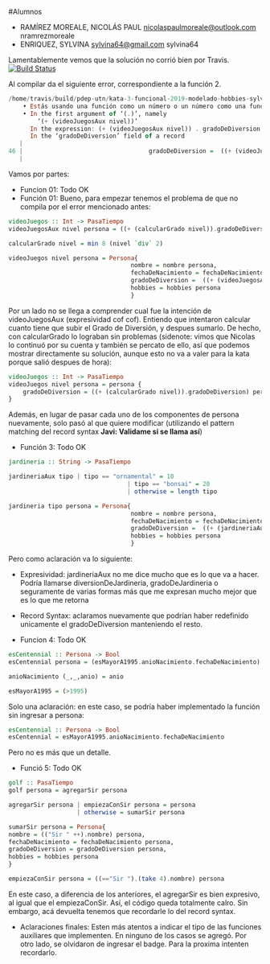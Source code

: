 #Alumnos
- RAMÍREZ MOREALE, NICOLÁS PAUL	nicolaspaulmoreale@outlook.com	nramrezmoreale
- ENRIQUEZ, SYLVINA	sylvina64@gmail.com	sylvina64

Lamentablemente vemos que la solución no corrió bien por Travis.
[![Build Status](https://travis-ci.com/pdep-utn/kata-3-funcional-2019-modelado-hobbies-sylvina64.svg?token=r9NmZKuvxPp5obinxbZw&branch=master)](https://travis-ci.com/pdep-utn/kata-3-funcional-2019-modelado-hobbies-sylvina64)

Al compilar da el siguiente error, correspondiente a la función 2. 
```Haskell
/home/travis/build/pdep-utn/kata-3-funcional-2019-modelado-hobbies-sylvina64/src/Library.hs:46:57: error:
    • Estás usando una función como un número o un número como una función.
    • In the first argument of ‘(.)’, namely
        ‘(+ (videoJuegosAux nivel))’
      In the expression: (+ (videoJuegosAux nivel)) . gradoDeDiversion
      In the ‘gradoDeDiversion’ field of a record
   |
46 |                                   gradoDeDiversion =  ((+ (videoJuegosAux nivel)).gradoDeDiversion) persona,
   |                
```
Vamos por partes:
- Funcion 01: Todo OK
- Función 01: Bueno, para empezar tenemos el problema de que no compila por el error mencionado antes:
```Haskell
videoJuegos :: Int -> PasaTiempo
videoJuegosAux nivel persona = ((+ (calcularGrado nivel)).gradoDeDiversion) persona

calcularGrado nivel = min 8 (nivel `div` 2)

videoJuegos nivel persona = Persona{
                                  nombre = nombre persona,
                                  fechaDeNacimiento = fechaDeNacimiento persona,
                                  gradoDeDiversion =  ((+ (videoJuegosAux nivel)).gradoDeDiversion) persona,
                                  hobbies = hobbies persona
                                  }
```
Por un lado no se llega a comprender cual fue la intención de videoJuegosAux (expresividad cof cof). 
Entiendo que intentaron calcular cuanto tiene que subir el Grado de Diversión, y despues sumarlo. 
De hecho, con calcularGrado lo lograban sin problemas (sidenote: vimos que Nicolas lo continuó por su cuenta y también se percato de ello, así que podemos mostrar directamente su solución, aunque esto no va a valer para la kata porque salió despues de hora):

```Haskell
videoJuegos :: Int -> PasaTiempo
videoJuegos nivel persona = persona { 
    gradoDeDiversion = ((+ (calcularGrado nivel)).gradoDeDiversion) persona
}
```
Además, en lugar de pasar cada uno de los componentes de persona nuevamente, solo pasó al que quiere modificar (utilizando el pattern matching del record syntax **Javi: Validame si se llama así**)

- Función 3: Todo OK
```Haskell
jardineria :: String -> PasaTiempo

jardineriaAux tipo | tipo == "ornamental" = 10
                                 | tipo == "bonsai" = 20
                                 | otherwise = length tipo

jardineria tipo persona = Persona{
                                  nombre = nombre persona,
                                  fechaDeNacimiento = fechaDeNacimiento persona,
                                  gradoDeDiversion =  ((+ (jardineriaAux tipo)).gradoDeDiversion) persona,
                                  hobbies = hobbies persona
                                  }
```
Pero como aclaración va lo siguiente:
- Expresividad: jardineriaAux no me dice mucho que es lo que va a hacer. Podría llamarse diversionDeJardineria, gradoDeJardineria o seguramente de varias formas más que me expresan mucho mejor que es lo que me retorna
- Record Syntax: aclaramos nuevamente que podrían haber redefinido unicamente el gradoDeDiversion manteniendo el resto.

- Funcion 4: Todo OK
```Haskell
esCentennial :: Persona -> Bool
esCentennial persona = (esMayorA1995.anioNacimiento.fechaDeNacimiento) persona

anioNacimiento (_,_,anio) = anio

esMayorA1995 = (>1995)
```
Solo una aclaración: en este caso, se podría haber implementado la función sin ingresar a persona:
```Haskell
esCentennial :: Persona -> Bool
esCentennial = esMayorA1995.anioNacimiento.fechaDeNacimiento
```
Pero no es más que un detalle.

- Funció 5: Todo OK
```Haskell
golf :: PasaTiempo
golf persona = agregarSir persona

agregarSir persona | empiezaConSir persona = persona
                   | otherwise = sumarSir persona

sumarSir persona = Persona{
nombre = (("Sir " ++).nombre) persona,
fechaDeNacimiento = fechaDeNacimiento persona,
gradoDeDiversion = gradoDeDiversion persona,
hobbies = hobbies persona
}

empiezaConSir persona = ((=="Sir ").(take 4).nombre) persona
```
En este caso, a diferencia de los anteriores, el agregarSir es bien expresivo, al igual que el empiezaConSir. Así, el código queda totalmente calro. Sin embargo, acá devuelta tenemos que recordarle lo del record syntax.

 - Aclaraciones finales:
 Esten más atentos a indicar el tipo de las funciones auxiliares que implementen. En ninguno de los casos se agregó.
 Por otro lado, se olvidaron de ingresar el badge. Para la proxima intenten recordarlo.
